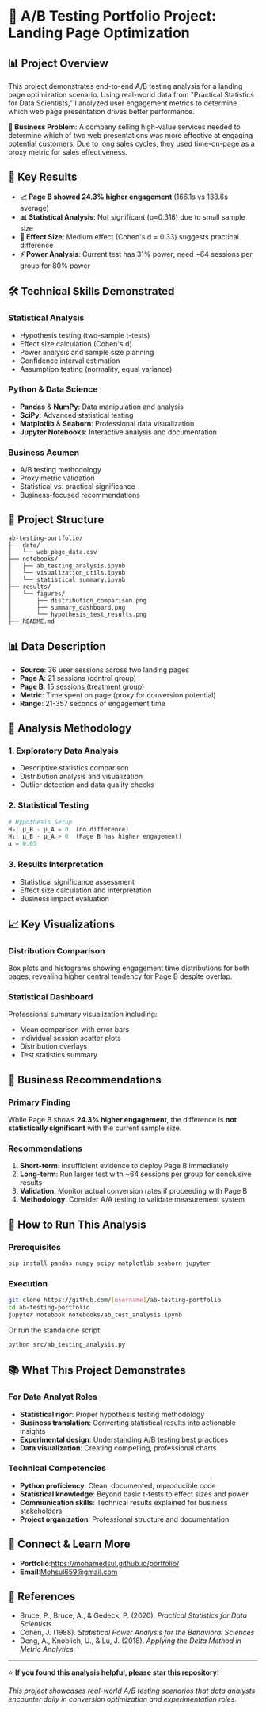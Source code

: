 # 🚀 A/B Testing Portfolio Project: Landing Page Optimization

## 📊 Project Overview

This project demonstrates end-to-end A/B testing analysis for a landing page optimization scenario. Using real-world data from "Practical Statistics for Data Scientists," I analyzed user engagement metrics to determine which web page presentation drives better performance.

**🎯 Business Problem**: A company selling high-value services needed to determine which of two web presentations was more effective at engaging potential customers. Due to long sales cycles, they used time-on-page as a proxy metric for sales effectiveness.

## 🔑 Key Results

- **📈 Page B showed 24.3% higher engagement** (166.1s vs 133.6s average)
- **📊 Statistical Analysis**: Not significant (p=0.318) due to small sample size
- **📏 Effect Size**: Medium effect (Cohen's d = 0.33) suggests practical difference
- **⚡ Power Analysis**: Current test has 31% power; need ~64 sessions per group for 80% power

## 🛠️ Technical Skills Demonstrated

### Statistical Analysis
- Hypothesis testing (two-sample t-tests)
- Effect size calculation (Cohen's d)
- Power analysis and sample size planning
- Confidence interval estimation
- Assumption testing (normality, equal variance)

### Python & Data Science
- **Pandas** & **NumPy**: Data manipulation and analysis
- **SciPy**: Advanced statistical testing
- **Matplotlib** & **Seaborn**: Professional data visualization
- **Jupyter Notebooks**: Interactive analysis and documentation

### Business Acumen
- A/B testing methodology
- Proxy metric validation
- Statistical vs. practical significance
- Business-focused recommendations

## 📁 Project Structure

```
ab-testing-portfolio/
├── data/
│   └── web_page_data.csv
├── notebooks/
│   ├── ab_testing_analysis.ipynb
│   └── visualization_utils.ipynb
│   └── statistical_summary.ipynb
├── results/
│   └── figures/
│       ├── distribution_comparison.png
│       ├── summary_dashboard.png
│       └── hypothesis_test_results.png
├── README.md

```

## 📊 Data Description

- **Source**: 36 user sessions across two landing pages
- **Page A**: 21 sessions (control group)
- **Page B**: 15 sessions (treatment group)
- **Metric**: Time spent on page (proxy for conversion potential)
- **Range**: 21-357 seconds of engagement time

## 🔬 Analysis Methodology

### 1. Exploratory Data Analysis
- Descriptive statistics comparison
- Distribution analysis and visualization
- Outlier detection and data quality checks

### 2. Statistical Testing
```python
# Hypothesis Setup
H₀: μ_B - μ_A = 0  (no difference)
H₁: μ_B - μ_A > 0  (Page B has higher engagement)
α = 0.05
```

### 3. Results Interpretation
- Statistical significance assessment
- Effect size calculation and interpretation
- Business impact evaluation

## 📈 Key Visualizations

### Distribution Comparison
Box plots and histograms showing engagement time distributions for both pages, revealing higher central tendency for Page B despite overlap.

### Statistical Dashboard
Professional summary visualization including:
- Mean comparison with error bars
- Individual session scatter plots
- Distribution overlays
- Test statistics summary

## 💼 Business Recommendations

### Primary Finding
While Page B shows **24.3% higher engagement**, the difference is **not statistically significant** with the current sample size.

### Recommendations
1. **Short-term**: Insufficient evidence to deploy Page B immediately
2. **Long-term**: Run larger test with ~64 sessions per group for conclusive results
3. **Validation**: Monitor actual conversion rates if proceeding with Page B
4. **Methodology**: Consider A/A testing to validate measurement system

## 🚀 How to Run This Analysis

### Prerequisites
```bash
pip install pandas numpy scipy matplotlib seaborn jupyter
```

### Execution
```bash
git clone https://github.com/[username]/ab-testing-portfolio
cd ab-testing-portfolio
jupyter notebook notebooks/ab_test_analysis.ipynb
```

Or run the standalone script:
```bash
python src/ab_testing_analysis.py
```

## 📚 What This Project Demonstrates

### For Data Analyst Roles
- **Statistical rigor**: Proper hypothesis testing methodology
- **Business translation**: Converting statistical results into actionable insights
- **Experimental design**: Understanding A/B testing best practices
- **Data visualization**: Creating compelling, professional charts

### Technical Competencies
- **Python proficiency**: Clean, documented, reproducible code
- **Statistical knowledge**: Beyond basic t-tests to effect sizes and power
- **Communication skills**: Technical results explained for business stakeholders
- **Project organization**: Professional structure and documentation

## 🔗 Connect & Learn More
- **Portfolio**:https://mohamedsul.github.io/portfolio/ 
- **Email**:Mohsul659@gmail.com

## 📖 References

- Bruce, P., Bruce, A., & Gedeck, P. (2020). *Practical Statistics for Data Scientists*
- Cohen, J. (1988). *Statistical Power Analysis for the Behavioral Sciences*
- Deng, A., Knoblich, U., & Lu, J. (2018). *Applying the Delta Method in Metric Analytics*

---

⭐ **If you found this analysis helpful, please star this repository!**

*This project showcases real-world A/B testing scenarios that data analysts encounter daily in conversion optimization and experimentation roles.*
